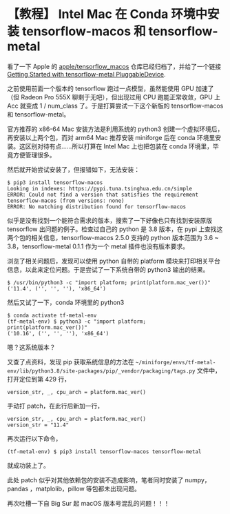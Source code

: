 # 【教程】 Intel Mac 在 Conda 环境中安装 tensorflow-macos 和 tensorflow-metal

看了一下 Apple 的 [apple/tensorflow_macos](https://github.com/apple/tensorflow_macos) 仓库已经归档了，并给了一个链接 [Getting Started with tensorflow-metal PluggableDevice](https://developer.apple.com/metal/tensorflow-plugin/).

之前使用前面一个版本的 tensorflow 跑过一点模型，虽然能使用 GPU 加速了（但 Radeon Pro 555X 聊剩于无吧），但出现过用 CPU 跑能正常收敛，GPU 上 Acc 就变成 1 / num_class 了。于是打算尝试一下这个新版的 tensorflow-macos 和 tensorflow-metal。

官方推荐的 x86-64 Mac 安装方法是利用系统的 python3  创建一个虚拟环境后，再安装以上两个包，而对 arm64 Mac 推荐安装 miniforge 后在 conda 环境里安装。这区别对待有点……所以打算在 Intel Mac 上也把包装在 conda 环境里，毕竟方便管理很多。

然后就开始尝试安装了，但报错如下，无法安装：

```shell
$ pip3 install tensorflow-macos
Looking in indexes: https://pypi.tuna.tsinghua.edu.cn/simple
ERROR: Could not find a version that satisfies the requirement tensorflow-macos (from versions: none)
ERROR: No matching distribution found for tensorflow-macos
```

似乎是没有找到一个能符合需求的版本，搜索了一下好像也只有找到安装原版 tensorflow 出问题的例子。检查过自己的 python 是 3.8 版本，在 pypi 上查找这两个包的相关信息，tensorflow-macos 2.5.0 支持的 python 版本范围为 3.6 ~ 3.8，tensorflow-metal 0.1.1 作为一个 metal 插件也没有版本要求。

浏览了相关问题后，发现可以使用 python 自带的 platform 模块来打印相关平台信息，以此来定位问题。于是尝试了一下系统自带的 python3 输出的结果。

```shell
$ /usr/bin/python3 -c "import platform; print(platform.mac_ver())"
('11.4', ('', '', ''), 'x86_64')
```

然后又试了一下，conda 环境里的 python3

```shell
$ conda activate tf-metal-env
(tf-metal-env) $ python3 -c "import platform; print(platform.mac_ver())"
('10.16', ('', '', ''), 'x86_64')
```

嗯？这系统版本？

又查了点资料，发现 pip 获取系统信息的方法在 `~/miniforge/envs/tf-metal-env/lib/python3.8/site-packages/pip/_vendor/packaging/tags.py` 文件中，打开定位到第 429 行，

```python3
version_str, _, cpu_arch = platform.mac_ver() 
```

手动打 patch，在此行后新加一行，

```python3
version_str, _, cpu_arch = platform.mac_ver() 
version_str = "11.4"
```

再次运行以下命令，

```shell
(tf-metal-env) $ pip3 install tensorflow-macos tensorflow-metal
```

就成功装上了。

此处 patch 似乎对其他依赖包的安装不造成影响，笔者同时安装了 numpy，pandas ，matplolib，pillow 等包都未出现问题。

再次吐槽一下自 Big Sur 起 macOS 版本号混乱的问题！！！

